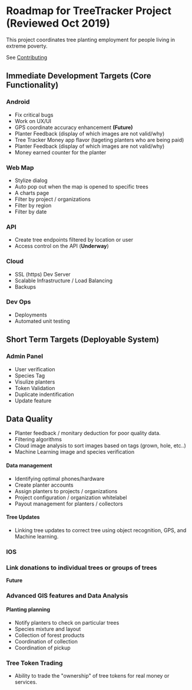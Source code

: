 # Roadmap for TreeTracker Project (Reviewed Oct 2019)

This project coordinates tree planting employment for people living in extreme poverty.

See [Contributing](https://github.com/Greenstand/Development-Overview/blob/master/Contributing.md) 

## Immediate Development Targets (Core Functionality)

### Android

+ Fix critical bugs
+ Work on UX/UI
+ GPS coordinate accuracy enhancement
**(Future)**
+ Planter Feedback (display of which images are not valid/why) 
+ Tree Tracker Money app flavor (tageting planters who are being paid)
+ Planter Feedback (display of which images are not valid/why) 
+ Money earned counter for the planter


### Web Map

+ Stylize dialog
+ Auto pop out when the map is opened to specific trees
+ A charts page
+ Filter by project / organizations
+ Filter by region
+ Filter by date

### API

+ Create tree endpoints filtered by location or user
+ Access control on the API  (**Underway**)
  
### Cloud

+ SSL (https) Dev Server
+ Scalable Infrastructure / Load Balancing
+ Backups

### Dev Ops
+ Deployments
+ Automated unit testing

## Short Term Targets (Deployable System)

### Admin Panel
+ User verification
+ Species Tag 
+ Visulize planters
+ Token Validation
+ Duplicate indentification
+ Update feature

## Data Quality
+ Planter feedback / monitary deduction for poor quality data.
+ Filtering algorithms
+ Cloud image analysis to sort images based on tags (grown, hole, etc..)
+ Machine Learning image and species verification

#### Data management
+ Identifying optimal phones/hardware 
+ Create planter accounts
+ Assign planters to projects / organizations
+ Project configuration / organization whitelabel
+ Payout management for planters / collectors

#### Tree Updates
+ Linking tree updates to correct tree using object recognition, GPS, and Machine learning.

### IOS

### Link donations to individual trees or groups of trees
**Future**
### Advanced GIS features and Data Analysis

#### Planting planning
+ Notify planters to check on particular trees
+ Species mixture and layout
+ Collection of forest products
+ Coordination of collection
+ Coordination of pickup

### Tree Token Trading
+ Ability to trade the "ownership" of tree tokens for real money or services.
